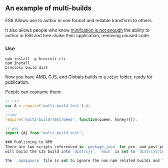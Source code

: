 ## An example of multi-builds

ES6 Allows use to author in one format and reliable transform to
others.

It also allows people who know [minifcation is not enough](http://blog.sethladd.com/2013/01/minification-is-not-enough-you-need.html) the ability to author in ES6 and tree shake their application, removing unused code.

### Use
```shell
npm install -g broccoli-cli
npm install
broccoli build dist
```

Now you have AMD, CJS, and Globals builds in a `/dist` folder, ready for publication.

People can cosnume them:

```javascript
// cjs
var A = require('multi-build-test').A;

//amd
require('multi-build-test/bees', function(queen, honey){});

// es6
import {A} from "multi-build-test";

### Publishing to NPM
There are two scripts referenced in `package.json` for pre- and post-publish that
will build the CJS build into `dist/cjs`. `main` is set to `dist/cjs/index.js`.

The `.npmignore` file is set to ignore the non-npm related builds and files.
